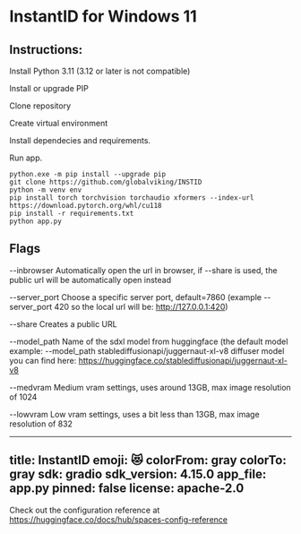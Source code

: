 InstantID for Windows 11
===

Instructions:
---

Install Python 3.11 (3.12 or later is not compatible)

Install or upgrade PIP

Clone repository

Create virtual environment

Install dependecies and requirements.

Run app.

```
python.exe -m pip install --upgrade pip
git clone https://github.com/globalviking/INSTID
python -m venv env
pip install torch torchvision torchaudio xformers --index-url https://download.pytorch.org/whl/cu118
pip install -r requirements.txt
python app.py
```

Flags
---

--inbrowser    		Automatically open the url in browser, if --share is used, the public url will be automatically open instead

--server_port    	Choose a specific server port, default=7860 (example --server_port 420    so the local url will be:  http://127.0.0.1:420)

--share				Creates a public URL

--model_path		Name of the sdxl model from huggingface   (the default model example: --model_path stablediffusionapi/juggernaut-xl-v8     diffuser model you can find here: https://huggingface.co/stablediffusionapi/juggernaut-xl-v8

--medvram			Medium vram settings, uses around 13GB, max image resolution of 1024

--lowvram			Low vram settings, uses a bit less than 13GB, max image resolution of 832



---
title: InstantID
emoji: 😻
colorFrom: gray
colorTo: gray
sdk: gradio
sdk_version: 4.15.0
app_file: app.py
pinned: false
license: apache-2.0
---

Check out the configuration reference at https://huggingface.co/docs/hub/spaces-config-reference
